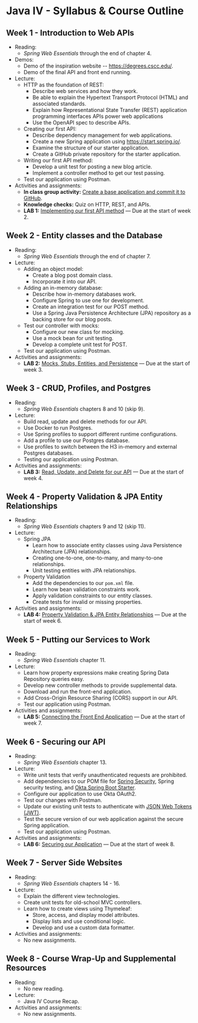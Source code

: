 # Java IV - Syllabus & Course Outline

## Week 1 - Introduction to Web APIs

* Reading:
    * _Spring Web Essentials_ through the end of chapter 4.
* Demos:
    * Demo of the inspiration website -- https://degrees.cscc.edu/.
    * Demo of the final API and front end running.
* Lecture:
    * HTTP as the foundation of REST:
        * Describe web services and how they work.
        * Be able to explain the Hypertext Transport Protocol (HTML) and associated standards.
        * Explain how Representational State Transfer (REST) application programming interfaces APIs power web applications
        * Use the OpenAPI spec to describe APIs.
    * Creating our first API:
        * Describe dependency management for web applications.
        * Create a new Spring application using https://start.spring.io/.
        * Examine the structure of our starter application.
        * Create a GitHub private repository for the starter application.
    * Writing our first API method:
        * Develop a unit test for posting a new blog article.
        * Implement a controller method to get our test passing.
    * Test our application using Postman.
* Activities and assignments:
    * __In class group activity:__ [Create a base application and commit it to GitHub](./lab-0/README.md).
    * __Knowledge checks:__ Quiz on HTTP, REST, and APIs.
    * __LAB 1:__ [Implementing our first API method](./lab-1/README.md) &mdash; Due at the start of week 2.


## Week 2 - Entity classes and the Database

* Reading:
    * _Spring Web Essentials_ through the end of chapter 7.
* Lecture:
    * Adding an object model:
        * Create a blog post domain class.
        * Incorporate it into our API.
    * Adding an in-memory database:
        * Describe how in-memory databases work.
        * Configure Spring to use one for development.
        * Create an integration test for our POST method.
        * Use a Spring Java Persistence Architecture (JPA) repository as a backing store for our blog posts.
    * Test our controller with mocks:
        * Configure our new class for mocking.
        * Use a mock bean for unit testing.
        * Develop a complete unit test for POST.
    * Test our application using Postman.
* Activities and assignments:
    * __LAB 2:__ [Mocks, Stubs, Entities, and Persistence](./lab-2/README.md) &mdash; Due at the start of week 3.

## Week 3 - CRUD, Profiles, and Postgres

* Reading:
    * _Spring Web Essentials_ chapters 8 and 10 (skip 9).
* Lecture:
    * Build read, update and delete methods for our API.
    * Use Docker to run Postgres.
    * Use Spring profiles to support different runtime configurations.
    * Add a profile to use our Postgres database.
    * Use profiles to switch between the H3 in-memory and external Postgres databases.
    * Testing our application using Postman.
* Activities and assignments:
    * __LAB 3:__ [Read, Update, and Delete for our API](./lab-3/README.md) &mdash; Due at the start of week 4.

## Week 4 - Property Validation & JPA Entity Relationships

* Reading:
    * _Spring Web Essentials_ chapters 9 and 12 (skip 11).
* Lecture:
    * Spring JPA
        * Learn how to associate entity classes using Java Persistence Architecture (JPA) relationships.
        * Creating one-to-one, one-to-many, and many-to-one relationships.
        * Unit testing entities with JPA relationships.
    * Property Validation
        * Add the dependencies to our `pom.xml` file.
        * Learn how bean validation constraints work.
        * Apply validation constraints to our entity classes.
        * Create tests for invalid or missing properties.
* Activities and assignments:
    * __LAB 4:__ [Property Validation & JPA Entity Relationships](./lab-4/README.md) &mdash; Due at the start of week 6.

## Week 5 - Putting our Services to Work

* Reading:
    * _Spring Web Essentials_ chapter 11.
* Lecture:
    * Learn how property expressions make creating Spring Data Repository queries easy.
    * Develop new controller methods to provide supplemental data.
    * Download and run the front-end application.
    * Add Cross-Origin Resource Sharing (CORS) support in our API.
    * Test our application using Postman.
* Activities and assignments:
    * __LAB 5:__ [Connecting the Front End Application](./lab-5/README.md) &mdash; Due at the start of week 7.

## Week 6 - Securing our API

* Reading:
    * _Spring Web Essentials_ chapter 13.
* Lecture:
    * Write unit tests that verify unauthenticated requests are prohibited.
    * Add dependencies to our POM file for [Spring Security](https://spring.io/projects/spring-security), Spring security testing, and [Okta Spring Boot Starter](https://github.com/okta/okta-spring-boot).
    * Configure our application to use Okta OAuth2.
    * Test our changes with Postman.
    * Update our existing unit tests to authenticate with [JSON Web Tokens (JWT)](https://tools.ietf.org/html/rfc7523).
    * Test the secure version of our web application against the secure Spring application.
    * Test our application using Postman.
* Activities and assignments:
    * __LAB 6:__ [Securing our Application](./lab-6/README.md) &mdash; Due at the start of week 8.

## Week 7 - Server Side Websites

* Reading:
    * _Spring Web Essentials_ chapters 14 - 16.
* Lecture:
    * Explain the different view technologies.
    * Create unit tests for old-school MVC controllers.
    * Learn how to create views using Thymeleaf:
        * Store, access, and display model attributes.
        * Display lists and use conditional logic.
        * Develop and use a custom data formatter.
* Activities and assignments:
    * No new assignments.

## Week 8 - Course Wrap-Up and Supplemental Resources

* Reading:
    * No new reading.
* Lecture:
    * Java IV Course Recap.
* Activities and assignments:
    * No new assignments.
